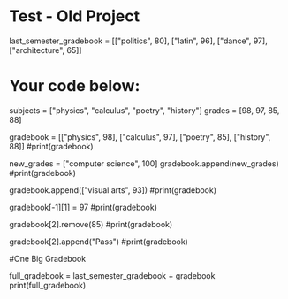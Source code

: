 # Test - Old Project

last_semester_gradebook = [["politics", 80], ["latin", 96], ["dance", 97], ["architecture", 65]]

# Your code below: 

subjects = ["physics", "calculus", "poetry", "history"]
grades = [98, 97, 85, 88]

gradebook = [["physics", 98], ["calculus", 97], ["poetry", 85], ["history", 88]]
#print(gradebook)

new_grades = ["computer science", 100]
gradebook.append(new_grades)
#print(gradebook)

gradebook.append(["visual arts", 93])
#print(gradebook)

gradebook[-1][1] = 97
#print(gradebook)

gradebook[2].remove(85)
#print(gradebook)

gradebook[2].append("Pass")
#print(gradebook)

#One Big Gradebook

full_gradebook = last_semester_gradebook + gradebook
print(full_gradebook)



